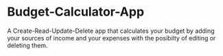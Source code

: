 # Budget-Calculator-App

A Create-Read-Update-Delete app that calculates your budget by adding your sources of income and your expenses with the posibilty of editing or deleting them. 
